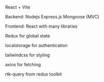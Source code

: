 React + Vite

Backend: Nodejs Express.js Mongoose (MVC)

Frontend: React with many libraries

Redux for global state

localstorage for authentication

tailwindcss for styling

axios for fetching

rtk-query from redux toolkit